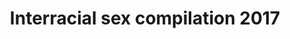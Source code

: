 ---
layout: post
title: Interracial sex compilation 2017
duration: '60:38'
view: 188
rate: 2
video: 'https://flashservice.xvideos.com/embedframe/18450281'
priority: 0.9
changefreq: daily
---